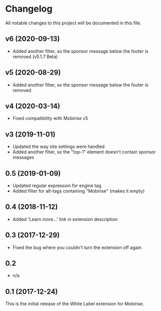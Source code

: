 # Changelog

All notable changes to this project will be documented in this file.

## v6 (2020-09-13)

- Added another filter, so the sponsor message below the footer is removed (v5.1.7 Beta)

## v5 (2020-08-29)

- Added another filter, so the sponsor message below the footer is removed

## v4 (2020-03-14)

- Fixed compatibility with Mobirise v5

## v3 (2019-11-01)

- Updated the way site settings were handled
- Added another filter, so the "top-1" element doesn't contain sponsor messages

## 0.5 (2019-01-09)

- Updated regular expression for engine tag
- Added filter for alt-tags containing "Mobirise" (makes it empty)

## 0.4 (2018-11-12)

- Added 'Learn more...' link in extension description

## 0.3 (2017-12-29)

- Fixed the bug where you couldn't turn the extension off again

## 0.2

- n/a

## 0.1 (2017-12-24)

This is the initial release of the White Label extension for Mobirise.